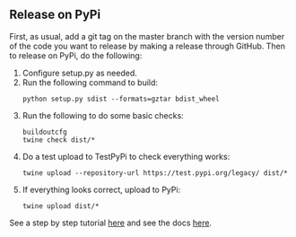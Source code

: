 ## Release on PyPi
First, as usual, add a git tag on the master branch with the version number of the code you want to release by making a release through GitHub. Then to release on PyPi, do the following:

1. Configure setup.py as needed.
2. Run the following command to build:
   ```
   python setup.py sdist --formats=gztar bdist_wheel
   ```
3. Run the following to do some basic checks:
   ```
   buildoutcfg
   twine check dist/*
   ```
4. Do a test upload to TestPyPi to check everything works:
   ```
   twine upload --repository-url https://test.pypi.org/legacy/ dist/*
   ```
5. If everything looks correct, upload to PyPi:
   ```
   twine upload dist/*
   ```

See a step by step tutorial [here](https://realpython.com/pypi-publish-python-package/) and see the docs [here](https://packaging.python.org/tutorials/packaging-projects/).